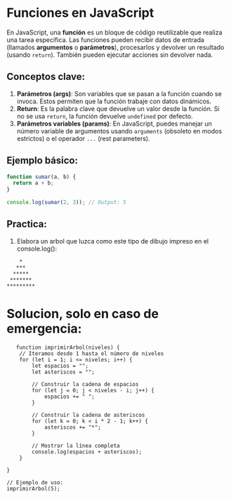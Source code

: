 # Funciones en JavaScript

En JavaScript, una **función** es un bloque de código reutilizable que realiza una tarea específica. Las funciones pueden recibir datos de entrada (llamados **argumentos** o **parámetros**), procesarlos y devolver un resultado (usando `return`). También pueden ejecutar acciones sin devolver nada.

## Conceptos clave:

1. **Parámetros (args)**: Son variables que se pasan a la función cuando se invoca. Estos permiten que la función trabaje con datos dinámicos.
2. **Return**: Es la palabra clave que devuelve un valor desde la función. Si no se usa `return`, la función devuelve `undefined` por defecto.
3. **Parámetros variables (params)**: En JavaScript, puedes manejar un número variable de argumentos usando `arguments` (obsoleto en modos estrictos) o el operador `...` (rest parameters).

## Ejemplo básico:

```javascript
function sumar(a, b) {
  return a + b;
}

console.log(sumar(2, 3)); // Output: 5
```

## Practica:

1. Elabora un arbol que luzca como este tipo de dibujo impreso en el console.log():

```
    *
   ***
  *****
 *******
*********
```

# Solucion, solo en caso de emergencia:

```
   function imprimirArbol(niveles) {
    // Iteramos desde 1 hasta el número de niveles
    for (let i = 1; i <= niveles; i++) {
        let espacios = "";
        let asteriscos = "";

        // Construir la cadena de espacios
        for (let j = 0; j < niveles - i; j++) {
            espacios += " ";
        }

        // Construir la cadena de asteriscos
        for (let k = 0; k < i * 2 - 1; k++) {
            asteriscos += "*";
        }

        // Mostrar la línea completa
        console.log(espacios + asteriscos);
    }

}

// Ejemplo de uso:
imprimirArbol(5);
```
